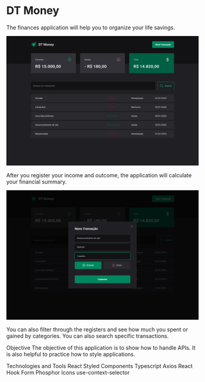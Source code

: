 # DT Money

The finances application will help you to organize your life savings.

![images](https://github.com/LucasSousa09/dt-money/blob/main/src/assets/dt-money.png)

After you register your income and outcome, the application will calculate your financial summary.

![images](https://github.com/LucasSousa09/dt-money/blob/main/src/assets/dt-money_modal.png)

You can also filter through the registers and see how much you spent or gained by categories. You can also search specific transactions.

Objective
The objective of this application is to show how to handle APIs.
It is also helpful to practice how to style applications.

Technologies and Tools
React
Styled Components
Typescript
Axios
React Hook Form
Phosphor Icons
use-context-selector
